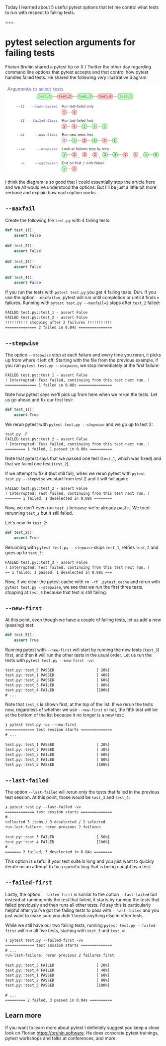 Today I learned about 5 useful pytest options that let me control what tests to run with respect to failing tests.

===


# pytest selection arguments for failing tests

Florian Bruhin shared a pytest tip on X / Twitter the other day regarding command line options that pytest accepts and that control how pytest handles failed tests.
He shared the following _very_ illustrative diagram:

![Diagram that explains visually how the pytest options `--last-failed`, `--failed-first`, `--new-first`, `--stepwise`, and `--maxfail` work. The visual explanation is done by representing tests as coloured circles, with failing tests represented in red and passing tests represented in green. Then, test runs are represented as sequences of tests connected by a line.](_diagram.webp "Diagram by Florian.")

I think the diagram is so good that I could essentially stop the article here and we all would've understood the options.
But I'll be just a little bit more verbose and explain how each option works.

## `--maxfail`

Create the following file `test.py` with 4 failing tests:

```py
def test_1():
    assert False

def test_2():
    assert False

def test_3():
    assert False

def test_4():
    assert False
```

If you run the tests with `pytest test.py` you get 4 failing tests. Duh.
If you use the option `--maxfail=n`, pytest will run until completion or until it finds `n` failures.
Running with `pytest test.py --maxfail=2` stops after `test_2` failed:

```
FAILED test.py::test_1 - assert False
FAILED test.py::test_2 - assert False
!!!!!!!!!! stopping after 2 failures !!!!!!!!!!!
============== 2 failed in 0.04s ===============
```


## `--stepwise`

The option `--stepwise` stop at each failure and every time you rerun, it picks up from where it left off.
Starting with the file from the previous example, if you run `pytest test.py --stepwise`, we stop immediately at the first failure:

```
FAILED test.py::test_1 - assert False
! Interrupted: Test failed, continuing from this test next run. !
============== 1 failed in 0.08s ===============
```

Note how pytest says we'll pick up from here when we rerun the tests.
Let us go ahead and fix our first test:

```py
def test_1():
    assert True
```

We rerun pytest with `pytest test.py --stepwise` and we go up to test 2:

```
test.py .F
FAILED test.py::test_2 - assert False
! Interrupted: Test failed, continuing from this test next run. !
========= 1 failed, 1 passed in 0.08s ==========
```

Note that pytest says that we passed one test (`test_1`, which was fixed) and that we failed one test (`test_2`).

If we attempt to fix it (but still fail), when we rerun pytest with `pytest test.py --stepwise` we start from test 2 and it will fail again:

```
FAILED test.py::test_2 - assert False
! Interrupted: Test failed, continuing from this test next run. !
======= 1 failed, 1 deselected in 0.08s ========
```

Now, we don't even run `test_1` because we're already past it.
We tried rerunning `test_2` but it still failed.

Let's now fix `test_2`:

```py
def test_2():
    assert True
```

Rerunning with `pytest test.py --stepwise` skips `test_1`, retries `test_2` and goes up to `test_3`:

```
FAILED test.py::test_3 - assert False
! Interrupted: Test failed, continuing from this test next run. !
== 1 failed, 1 passed, 1 deselected in 0.08s ===
```

Now, if we clear the pytest cache with `rm -rf .pytest_cache` and rerun with `pytest test.py --stepwise`, we see that we run the first three tests, stopping at `test_3` because that test is still failing.

## `--new-first`

At this point, even though we have a couple of failing tests, let us add a new (passing) test:

```py
def test_5():
    assert True
```

Running pytest with `--new-first` will start by running the new tests (`test_5`) first, and then it will run the other tests in the usual order.
Let us run the tests with `pytest test.py --new-first -vv`:

```
test.py::test_5 PASSED                   [ 20%]
test.py::test_1 PASSED                   [ 40%]
test.py::test_2 PASSED                   [ 60%]
test.py::test_3 FAILED                   [ 80%]
test.py::test_4 FAILED                   [100%]
# ...
```

Note that `test_5` is shown first, at the top of the list.
If we rerun the tests now, regardless of whether we use `--new-first` or not, the fifth test will be at the bottom of the list because it no longer is a new test:

```
❯ pytest test.py -vv --new-first
============= test session starts ==============
# ...

test.py::test_1 PASSED                   [ 20%]
test.py::test_2 PASSED                   [ 40%]
test.py::test_3 FAILED                   [ 60%]
test.py::test_4 FAILED                   [ 80%]
test.py::test_5 PASSED                   [100%]
```

## `--last-failed`

The option `--last-failed` will rerun only the tests that failed in the previous test session.
At this point, those would be `test_3` and `test_4`:

```
❯ pytest test.py --last-failed -vv
============= test session starts ==============
# ...
collected 5 items / 3 deselected / 2 selected
run-last-failure: rerun previous 2 failures

test.py::test_3 FAILED                   [ 50%]
test.py::test_4 FAILED                   [100%]
# ...
======= 2 failed, 3 deselected in 0.04s ========
```

This option is useful if your test suite is long and you just want to quickly iterate on an attempt to fix a specific bug that is being caught by a test.

## `--failed-first`

Lastly, the option `--failed-first` is similar to the option `--last-failed` but instead of running only the test that failed, it starts by running the tests that failed previously and then runs all other tests.
I'd say this is particularly helpful after you've got the failing tests to pass with `--last-failed` and you just want to make sure you didn't break anything else in other tests.

While we still have our two failing tests, running `pytest test.py --failed-first` will run all five tests, starting with `test_3` and `test_4`:

```
❯ pytest test.py --failed-first -vv
============= test session starts ==============
# ...
run-last-failure: rerun previous 2 failures first

test.py::test_3 FAILED                   [ 20%]
test.py::test_4 FAILED                   [ 40%]
test.py::test_1 PASSED                   [ 60%]
test.py::test_2 PASSED                   [ 80%]
test.py::test_5 PASSED                   [100%]

# ...
========= 2 failed, 3 passed in 0.04s ==========
```

## Learn more

If you want to learn more about pytest I definitely suggest you keep a close look on Florian <https://bruhin.software>.
He does corporate pytest trainings, pytest workshops and talks at conferences, and more.
